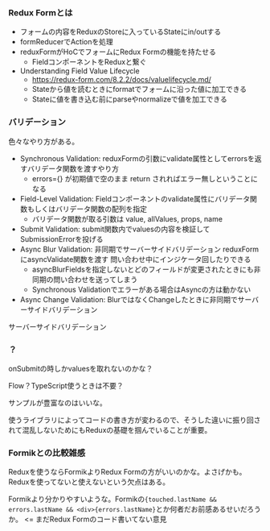 ### Redux Formとは
- フォームの内容をReduxのStoreに入っているStateにin/outする
- formReducerでActionを処理
- reduxFormがHoCでフォームにRedux Formの機能を持たせる
  - FieldコンポーネントをReduxと繋ぐ
- Understanding Field Value Lifecycle
  - https://redux-form.com/8.2.2/docs/valuelifecycle.md/
  - Stateから値を読むときにformatでフォームに沿った値に加工できる
  - Stateに値を書き込む前にparseやnormalizeで値を加工できる

### バリデーション
色々なやり方がある。

- Synchronous Validation: reduxFormの引数にvalidate属性としてerrorsを返すバリデータ関数を渡すやり方 
  - errors={} が初期値で空のまま return されればエラー無しということになる
- Field-Level Validation: Fieldコンポーネントのvalidate属性にバリデータ関数もしくはバリデータ関数の配列を指定
  - バリデータ関数が取る引数は value, allValues, props, name
- Submit Validation: submit関数内でvaluesの内容を検証してSubmissionErrorを投げる
- Async Blur Validation: 非同期でサーバーサイドバリデーション reduxFormにasyncValidate関数を渡す 問い合わせ中にインジケータ回したりできる
  - asyncBlurFieldsを指定しないとどのフィールドが変更されたときにも非同期の問い合わせを送ってしまう
  - Synchronous Validationでエラーがある場合はAsyncの方は動かない
- Async Change Validation: BlurではなくChangeしたときに非同期でサーバーサイドバリデーション

サーバーサイドバリデーション

### ？
onSubmitの時しかvaluesを取れないのかな？

Flow？TypeScript使うときは不要？

サンプルが豊富なのはいいな。


使うライブラリによってコードの書き方が変わるので、そうした違いに振り回されて混乱しないためにもReduxの基礎を掴んでいることが重要。

### Formikとの比較雑感
Reduxを使うならFormikよりRedux Formの方がいいのかな。よさげかも。Reduxを使ってないと使えないという欠点はある。

Formikより分かりやすいような。Formikの`{touched.lastName && errors.lastName && <div>{errors.lastName}`とか何者だお前感あるせいだろうか。 <= まだRedux Formのコード書いてない意見